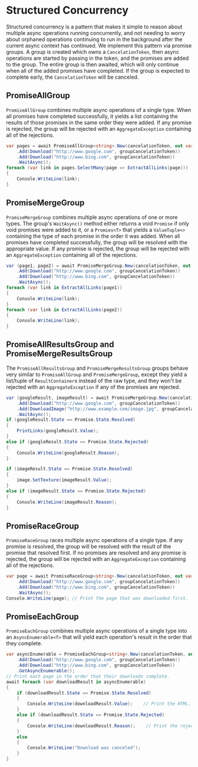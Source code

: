 # Structured Concurrency

Structured concurrency is a pattern that makes it simple to reason about multiple async operations running concurrently, and not needing to worry about orphaned operations continuing to run in the background after the current async context has continued. We implement this pattern via promise groups. A group is created which owns a `CancelationToken`, then async operations are started by passing in the token, and the promises are added to the group. The entire group is then awaited, which will only continue when all of the added promises have completed. If the group is expected to complete early, the `CancelationToken` will be canceled.

## PromiseAllGroup

`PromiseAllGroup` combines multiple async operations of a single type. When all promises have completed successfully, it yields a list containing the results of those promises in the same order they were added. If any promise is rejected, the group will be rejected with an `AggregateException` containing all of the rejections.

```cs
var pages = await PromiseAllGroup<string>.New(cancelationToken, out var groupCancelationToken)
    .Add(Download("http://www.google.com", groupCancelationToken))
    .Add(Download("http://www.bing.com", groupCancelationToken))
    .WaitAsync();
foreach (var link in pages.SelectMany(page => ExtractAllLinks(page)))
{
    Console.WriteLine(link);
}
```

## PromiseMergeGroup

`PromiseMergeGroup` combines multiple async operations of one or more types. The group's `WaitAsync()` method either returns a void `Promise` if only void promises were added to it, or a `Promies<T>` that yields a `ValueTuple<>` containing the type of each promise in the order it was added. When all promises have completed successfully, the group will be resolved with the appropriate value. If any promise is rejected, the group will be rejected with an `AggregateException` containing all of the rejections.

```cs
var (page1, page2) = await PromiseMergeGroup.New(cancelationToken, out var groupCancelationToken)
    .Add(Download("http://www.google.com", groupCancelationToken))
    .Add(Download("http://www.bing.com", groupCancelationToken))
    .WaitAsync();
foreach (var link in ExtractAllLinks(page1))
{
    Console.WriteLine(link);
}
foreach (var link in ExtractAllLinks(page2))
{
    Console.WriteLine(link);
}
```

## PromiseAllResultsGroup and PromiseMergeResultsGroup

The `PromiseAllResultsGroup` and `PromiseMergeResultsGroup` groups behave very similar to `PromiseAllGroup` and `PromiseMergeGroup`, except they yield a list/tuple of `ResultContainer`s instead of the raw type, and they won't be rejected with an `AggregateException` if any of the promises are rejected.

```cs
var (googleResult, imageResult) = await PromiseMergeGroup.New(cancelationToken, out var groupCancelationToken)
    .Add(Download("http://www.google.com", groupCancelationToken))
    .Add(DownloadImage("http://www.example.com/image.jpg", groupCancelationToken))
    .WaitAsync();
if (googleResult.State == Promise.State.Resolved)
{
    PrintLinks(googleResult.Value);
}
else if (googleResult.State == Promise.State.Rejected)
{
    Console.WriteLine(googleResult.Reason);
}

if (imageResult.State == Promise.State.Resolved)
{
    image.SetTexture(imageResult.Value);
}
else if (imageResult.State == Promise.State.Rejected)
{
    Console.WriteLine(imageResult.Reason);
}
```

## PromiseRaceGroup

`PromiseRaceGroup` races multiple async operations of a single type. If any promise is resolved, the group will be resolved with the result of the promise that resolved first. If no promises are resolved and any promise is rejected, the group will be rejected with an `AggregateException` containing all of the rejections.

```cs
var page = await PromiseRaceGroup<string>.New(cancelationToken, out var groupCancelationToken)
    .Add(Download("http://www.google.com", groupCancelationToken))
    .Add(Download("http://www.bing.com", groupCancelationToken))
    .WaitAsync();
Console.WriteLine(page); // Print the page that was downloaded first.
```

## PromiseEachGroup

`PromiseEachGroup` combines multiple async operations of a single type into an `AsyncEnumerable<T>` that will yield each operation's result in the order that they complete.

```cs
var asyncEnumerable = PromiseEachGroup<string>.New(cancelationToken, out var groupCancelationToken)
    .Add(Download("http://www.google.com", groupCancelationToken))
    .Add(Download("http://www.bing.com", groupCancelationToken))
    .GetAsyncEnumerable();
// Print each page in the order that their downloads complete.
await foreach (var downloadResult in asyncEnumerable)
{
    if (downloadResult.State == Promise.State.Resolved)
    {
        Console.WriteLine(downloadResult.Value);    // Print the HTML.
    }
    else if (downloadResult.State == Promise.State.Rejected)
    {
        Console.WriteLine(downloadResult.Reason);    // Print the reject reason.
    }
    else
    {
        Console.WriteLine("Download was canceled");
    }
}
```